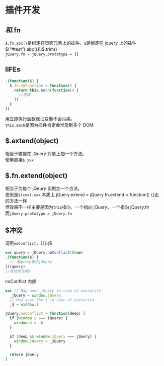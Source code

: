 # 插件开发

## $和$.fn

`$.fn.abc()`是绑定在页面元素上的插件，`$`是绑定在 jquery 上的插件  
$(“#test”).abc()和$.trim()  
`jQuery.fn = jQuery.prototype = {}`

## IIFEs

```js
;(function($) {
  $.fn.myFunction = function() {
    return this.each(function() {
      //逻辑
    })
  }
})
```

用立即执行函数保证变量不会污染。  
`this.each`是因为插件肯定会涉及到多个 DOM

## \$.extend(object)

相当于直接在 jQuery 对象上加一个方法。  
使用直接`$.xxx`

## \$.fn.extend(object)

相当于为每个 jQeury 实例加一个方法。  
使用是`$(xxx).xxx`
本质上 jQuery.extend = jQuery.fn.extend = function() {}走的方法一样  
但效果不一样主要是因为`this`指向，一个指向 jQuery，一个指向 jQuery.fn  
而`jQuery.prototype = jQuery.fn`

## \$冲突

调用`noConflict`，让出\$

```js
var query = jQuery.noConflict(true)
;(function($) {
  // 用query表示jQuery
})(query)
//其他地方用$
```

noConflict 内部

```js
var // Map over jQuery in case of overwrite
  _jQuery = window.jQuery,
  // Map over the $ in case of overwrite
  _$ = window.$

jQuery.noConflict = function(deep) {
  if (window.$ === jQuery) {
    window.$ = _$
  }

  if (deep && window.jQuery === jQuery) {
    window.jQuery = _jQuery
  }

  return jQuery
}
```
